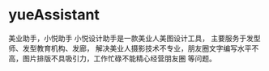 # yueAssistant
美业助手，小悦助手
小悦设计助手是一款美业人美图设计工具，
主要服务于发型师、发型教育机构、发廊，
解决美业人摄影技术不专业，朋友圈文字编写水平不高，图片排版不具吸引力，工作忙碌不能精心经营朋友圈 等问题。
